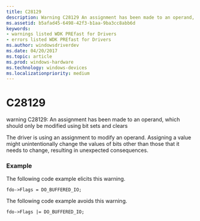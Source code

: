 ```yaml
---
title: C28129
description: Warning C28129 An assignment has been made to an operand, which should only be modified using bit sets and clears.
ms.assetid: b5afad45-6498-42f3-b1aa-9ba3cc8abb6d
keywords:
- warnings listed WDK PREfast for Drivers
- errors listed WDK PREfast for Drivers
ms.author: windowsdriverdev
ms.date: 04/20/2017
ms.topic: article
ms.prod: windows-hardware
ms.technology: windows-devices
ms.localizationpriority: medium
---
```


# C28129


warning C28129: An assignment has been made to an operand, which should only be modified using bit sets and clears

The driver is using an assignment to modify an operand. Assigning a value might unintentionally change the values of bits other than those that it needs to change, resulting in unexpected consequences.

### <span id="example"></span><span id="EXAMPLE"></span>Example

The following code example elicits this warning.

```
fdo->Flags = DO_BUFFERED_IO;
```

The following code example avoids this warning.

```
fdo->Flags |= DO_BUFFERED_IO;
```

 

 





